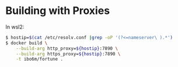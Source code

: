 # Building with Proxies

In wsl2:

```bash
$ hostip=$(cat /etc/resolv.conf |grep -oP '(?<=nameserver\ ).*')
$ docker build \
    --build-arg http_proxy=${hostip}:7890 \
    --build-arg https_proxy=${hostip}:7890 \
    -t ibo6m/fortune .
```

